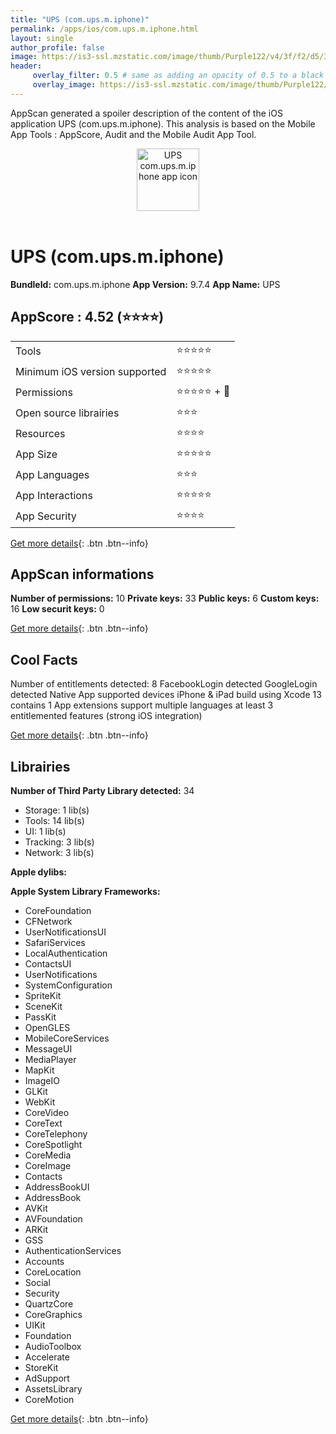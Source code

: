 ```yaml
---
title: "UPS (com.ups.m.iphone)"
permalink: /apps/ios/com.ups.m.iphone.html
layout: single
author_profile: false
image: https://is3-ssl.mzstatic.com/image/thumb/Purple122/v4/3f/f2/d5/3ff2d54c-15e2-aafa-e639-99251094ffac/AppIcons-1x_U007emarketing-3-0-85-220.png/512x512bb.jpg
header: 
     overlay_filter: 0.5 # same as adding an opacity of 0.5 to a black background
     overlay_image: https://is3-ssl.mzstatic.com/image/thumb/Purple122/v4/3f/f2/d5/3ff2d54c-15e2-aafa-e639-99251094ffac/AppIcons-1x_U007emarketing-3-0-85-220.png/512x512bb.jpg
---
```

AppScan generated a spoiler description of the content of the iOS application UPS (com.ups.m.iphone). This analysis is based on the Mobile App Tools : AppScore, Audit and the Mobile Audit App Tool.

  
  
<div style="text-align: center;"><img src="https://is3-ssl.mzstatic.com/image/thumb/Purple122/v4/3f/f2/d5/3ff2d54c-15e2-aafa-e639-99251094ffac/AppIcons-1x_U007emarketing-3-0-85-220.png/512x512bb.jpg" width="100" height="100" alt="UPS com.ups.m.iphone app icon"></div></br>
  
# UPS (com.ups.m.iphone)

**BundleId:** com.ups.m.iphone
**App Version:** 9.7.4
**App Name:** UPS


## AppScore : 4.52 (⭐️⭐️⭐️⭐️) 

<table>
<tr><td> Tools </td><td> ⭐️⭐️⭐️⭐️⭐️ </td></tr>
<tr><td> Minimum iOS version supported </td><td> ⭐️⭐️⭐️⭐️⭐️ </td></tr>
<tr><td> Permissions </td><td> ⭐️⭐️⭐️⭐️⭐️ + 🌟 </td></tr>
<tr><td> Open source librairies </td><td> ⭐️⭐️⭐️ </td></tr>
<tr><td> Resources </td><td> ⭐️⭐️⭐️⭐️ </td></tr>
<tr><td> App Size </td><td> ⭐️⭐️⭐️⭐️⭐️ </td></tr>
<tr><td> App Languages </td><td> ⭐️⭐️⭐️ </td></tr>
<tr><td> App Interactions </td><td> ⭐️⭐️⭐️⭐️⭐️ </td></tr>
<tr><td> App Security </td><td> ⭐️⭐️⭐️⭐️ </td></tr>
</table>

[Get more details](/pricing.html){: .btn .btn--info}  
  
## AppScan informations 

**Number of permissions:** 10
**Private keys:** 33
**Public keys:** 6
**Custom keys:** 16
**Low securit keys:** 0
  
[Get more details](/pricing.html){: .btn .btn--info}

## Cool Facts

Number of entitlements detected: 8
FacebookLogin detected
GoogleLogin detected
Native App
supported devices iPhone & iPad
build using Xcode 13
contains 1 App extensions
support multiple languages
at least 3 entitlemented features (strong iOS integration)
  
[Get more details](/pricing.html){: .btn .btn--info}

## Librairies 
**Number of Third Party Library detected:** 34
- Storage: 1 lib(s)
- Tools: 14 lib(s)
- UI: 1 lib(s)
- Tracking: 3 lib(s)
- Network: 3 lib(s)

**Apple dylibs:**


**Apple System Library Frameworks:**
- CoreFoundation
- CFNetwork
- UserNotificationsUI
- SafariServices
- LocalAuthentication
- ContactsUI
- UserNotifications
- SystemConfiguration
- SpriteKit
- SceneKit
- PassKit
- OpenGLES
- MobileCoreServices
- MessageUI
- MediaPlayer
- MapKit
- ImageIO
- GLKit
- WebKit
- CoreVideo
- CoreText
- CoreTelephony
- CoreSpotlight
- CoreMedia
- CoreImage
- Contacts
- AddressBookUI
- AddressBook
- AVKit
- AVFoundation
- ARKit
- GSS
- AuthenticationServices
- Accounts
- CoreLocation
- Social
- Security
- QuartzCore
- CoreGraphics
- UIKit
- Foundation
- AudioToolbox
- Accelerate
- StoreKit
- AdSupport
- AssetsLibrary
- CoreMotion


  
[Get more details](/pricing.html){: .btn .btn--info}

